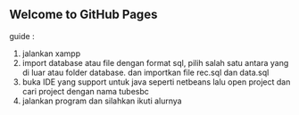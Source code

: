 ## Welcome to GitHub Pages

guide :
1. jalankan xampp
2. import database atau file dengan format sql, pilih salah satu antara yang di luar atau folder database. dan importkan file rec.sql dan data.sql
3. buka IDE yang support untuk java seperti netbeans lalu open project dan cari project dengan nama tubesbc
4. jalankan program dan silahkan ikuti alurnya
